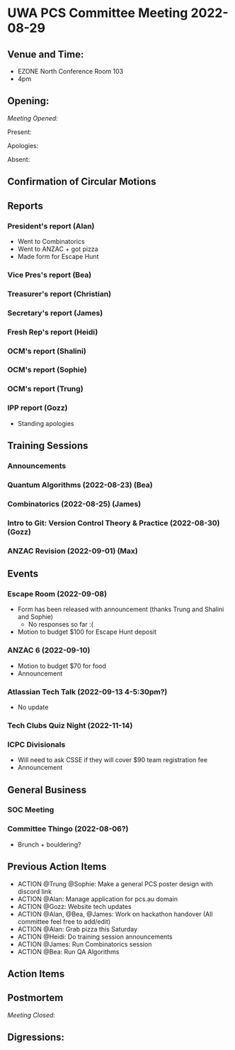 # UWA PCS Committee Meeting 2022-08-29

## Venue and Time:

- EZONE North Conference Room 103
- 4pm

## Opening:

_Meeting Opened:_

Present:

Apologies:

Absent:

## Confirmation of Circular Motions

## Reports

### President's report (Alan)

- Went to Combinatorics
- Went to ANZAC + got pizza
- Made form for Escape Hunt

### Vice Pres's report (Bea)

### Treasurer's report (Christian)

### Secretary's report (James)

### Fresh Rep's report (Heidi)

### OCM's report (Shalini)

### OCM's report (Sophie)

### OCM's report (Trung)

### IPP report (Gozz)

- Standing apologies

## Training Sessions

### Announcements

### Quantum Algorithms (2022-08-23) (Bea)

### Combinatorics (2022-08-25) (James)

### Intro to Git: Version Control Theory & Practice (2022-08-30) (Gozz)

### ANZAC Revision (2022-09-01) (Max)

## Events

### Escape Room (2022-09-08)

- Form has been released with announcement (thanks Trung and Shalini and Sophie)
  - No responses so far :(
- Motion to budget $100 for Escape Hunt deposit

### ANZAC 6 (2022-09-10)

- Motion to budget $70 for food
- Announcement

### Atlassian Tech Talk (2022-09-13 4-5:30pm?)

- No update

### Tech Clubs Quiz Night (2022-11-14)

### ICPC Divisionals

- Will need to ask CSSE if they will cover $90 team registration fee
- Announcement

## General Business

### SOC Meeting

### Committee Thingo (2022-08-06?)

- Brunch + bouldering?

## Previous Action Items

- ACTION @Trung @Sophie: Make a general PCS poster design with discord link
- ACTION @Alan: Manage application for pcs.au domain
- ACTION @Gozz: Website tech updates
- ACTION @Alan, @Bea, @James: Work on hackathon handover (All committee feel free to add/edit)
- ACTION @Alan: Grab pizza this Saturday
- ACTION @Heidi: Do training session announcements
- ACTION @James: Run Combinatorics session
- ACTION @Bea: Run QA Algorithms

## Action Items

## Postmortem

_Meeting Closed:_

## Digressions:
